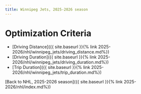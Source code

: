```yaml
---
title: Winnipeg Jets, 2025-2026 season
---
```


# Optimization Criteria
- [Driving Distance]({{ site.baseurl }}{% link 2025-2026/nhl/winnipeg_jets/driving_distance.md%})
- [Driving Duration]({{ site.baseurl }}{% link 2025-2026/nhl/winnipeg_jets/driving_duration.md%})
- [Trip Duration]({{ site.baseurl }}{% link 2025-2026/nhl/winnipeg_jets/trip_duration.md%})

[Back to NHL, 2025-2026 season]({{ site.baseurl }}{% link 2025-2026/nhl/index.md%})
